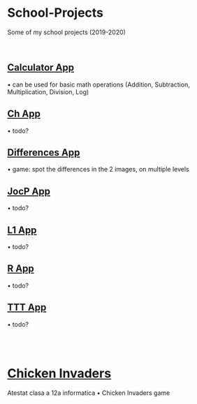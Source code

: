 # School-Projects
Some of my school projects (2019-2020)

<br>

 ## [Calculator App](https://github.com/rrebi/School-Projects/tree/main/Projects%20C%23/Calculator_Abrudan_Rebeca) <br>
 • can be used for basic math operations (Addition, Subtraction, Multiplication, Division, Log) 
  

 ## [Ch App](https://github.com/rrebi/School-Projects/tree/main/Projects%20C%23/Ch_Abrudan_Rebeca) <br>
 • todo?
 

 ## [Differences App](https://github.com/rrebi/School-Projects/tree/main/Projects%20C%23/Diferente_Abrudan_Rebeca) <br>
 • game: spot the differences in the 2 images, on multiple levels
 
 
 ## [JocP App](https://github.com/rrebi/School-Projects/tree/main/Projects%20C%23/JocP_Abrudan_Rebeca) <br>
 • todo?
 
 
 ## [L1 App](https://github.com/rrebi/School-Projects/tree/main/Projects%20C%23/L1_Abrudan_Rebeca) <br>
 • todo?
 
 
 ## [R App](https://github.com/rrebi/School-Projects/tree/main/Projects%20C%23/R_Abrudan_Rebeca) <br>
 • todo?
 
 
 ## [TTT App](https://github.com/rrebi/School-Projects/tree/main/Projects%20C%23/TTT_Abrudan_Rebeca) <br>
 • todo?

<br><br>

# [Chicken Invaders](https://github.com/rrebi/School-Projects/tree/main/Certificate-Final-Year)<br>
Atestat clasa a 12a informatica
• Chicken Invaders game
